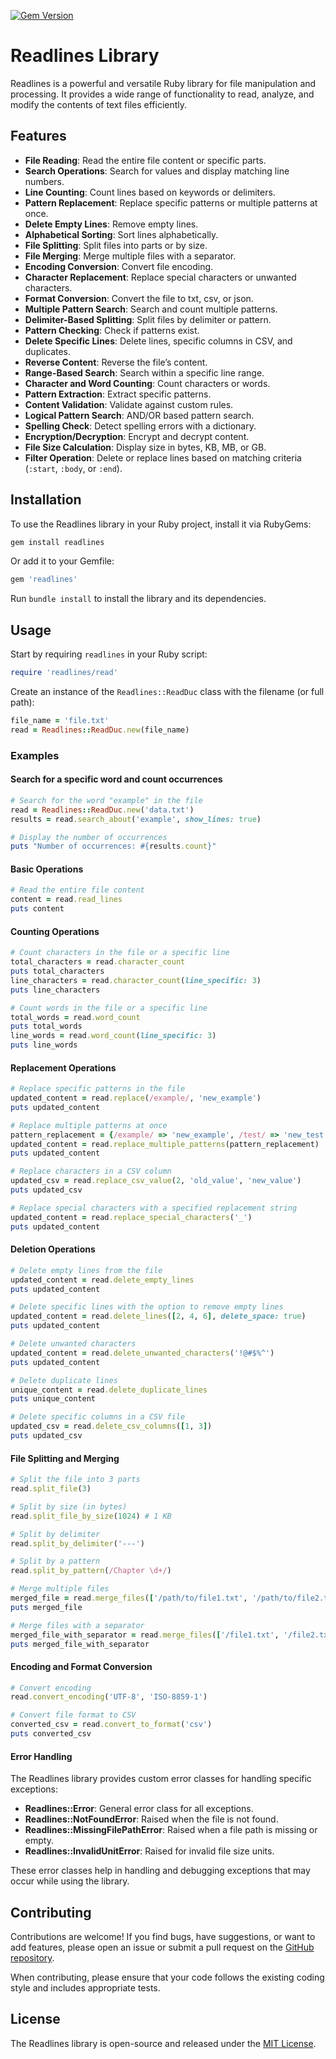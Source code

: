 [![Gem Version](https://badge.fury.io/rb/readlines.svg)](https://badge.fury.io/rb/readlines)
# Readlines Library

Readlines is a powerful and versatile Ruby library for file manipulation and processing. It provides a wide range of functionality to read, analyze, and modify the contents of text files efficiently.

## Features

- **File Reading**: Read the entire file content or specific parts.
- **Search Operations**: Search for values and display matching line numbers.
- **Line Counting**: Count lines based on keywords or delimiters.
- **Pattern Replacement**: Replace specific patterns or multiple patterns at once.
- **Delete Empty Lines**: Remove empty lines.
- **Alphabetical Sorting**: Sort lines alphabetically.
- **File Splitting**: Split files into parts or by size.
- **File Merging**: Merge multiple files with a separator.
- **Encoding Conversion**: Convert file encoding.
- **Character Replacement**: Replace special characters or unwanted characters.
- **Format Conversion**: Convert the file to txt, csv, or json.
- **Multiple Pattern Search**: Search and count multiple patterns.
- **Delimiter-Based Splitting**: Split files by delimiter or pattern.
- **Pattern Checking**: Check if patterns exist.
- **Delete Specific Lines**: Delete lines, specific columns in CSV, and duplicates.
- **Reverse Content**: Reverse the file’s content.
- **Range-Based Search**: Search within a specific line range.
- **Character and Word Counting**: Count characters or words.
- **Pattern Extraction**: Extract specific patterns.
- **Content Validation**: Validate against custom rules.
- **Logical Pattern Search**: AND/OR based pattern search.
- **Spelling Check**: Detect spelling errors with a dictionary.
- **Encryption/Decryption**: Encrypt and decrypt content.
- **File Size Calculation**: Display size in bytes, KB, MB, or GB.
- **Filter Operation**: Delete or replace lines based on matching criteria (`:start`, `:body`, or `:end`).

## Installation

To use the Readlines library in your Ruby project, install it via RubyGems:

```bash
gem install readlines
```

Or add it to your Gemfile:

```ruby
gem 'readlines'
```

Run `bundle install` to install the library and its dependencies.

## Usage

Start by requiring `readlines` in your Ruby script:

```ruby
require 'readlines/read'
```

Create an instance of the `Readlines::ReadDuc` class with the filename (or full path):

```ruby
file_name = 'file.txt'
read = Readlines::ReadDuc.new(file_name)
```

### Examples

#### Search for a specific word and count occurrences

```ruby
# Search for the word "example" in the file
read = Readlines::ReadDuc.new('data.txt')
results = read.search_about('example', show_lines: true)

# Display the number of occurrences
puts "Number of occurrences: #{results.count}"
```

#### Basic Operations

```ruby
# Read the entire file content
content = read.read_lines
puts content
```

#### Counting Operations

```ruby
# Count characters in the file or a specific line
total_characters = read.character_count
puts total_characters
line_characters = read.character_count(line_specific: 3)
puts line_characters

# Count words in the file or a specific line
total_words = read.word_count
puts total_words
line_words = read.word_count(line_specific: 3)
puts line_words
```

#### Replacement Operations

```ruby
# Replace specific patterns in the file
updated_content = read.replace(/example/, 'new_example')
puts updated_content

# Replace multiple patterns at once
pattern_replacement = {/example/ => 'new_example', /test/ => 'new_test'}
updated_content = read.replace_multiple_patterns(pattern_replacement)
puts updated_content

# Replace characters in a CSV column
updated_csv = read.replace_csv_value(2, 'old_value', 'new_value')
puts updated_csv

# Replace special characters with a specified replacement string
updated_content = read.replace_special_characters('_')
puts updated_content
```

#### Deletion Operations

```ruby
# Delete empty lines from the file
updated_content = read.delete_empty_lines
puts updated_content

# Delete specific lines with the option to remove empty lines
updated_content = read.delete_lines([2, 4, 6], delete_space: true)
puts updated_content

# Delete unwanted characters
updated_content = read.delete_unwanted_characters('!@#$%^')
puts updated_content

# Delete duplicate lines
unique_content = read.delete_duplicate_lines
puts unique_content

# Delete specific columns in a CSV file
updated_csv = read.delete_csv_columns([1, 3])
puts updated_csv
```

#### File Splitting and Merging

```ruby
# Split the file into 3 parts
read.split_file(3)

# Split by size (in bytes)
read.split_file_by_size(1024) # 1 KB

# Split by delimiter
read.split_by_delimiter('---')

# Split by a pattern
read.split_by_pattern(/Chapter \d+/)

# Merge multiple files
merged_file = read.merge_files(['/path/to/file1.txt', '/path/to/file2.txt'])
puts merged_file

# Merge files with a separator
merged_file_with_separator = read.merge_files(['/file1.txt', '/file2.txt'], separator: '---')
puts merged_file_with_separator
```

#### Encoding and Format Conversion

```ruby
# Convert encoding
read.convert_encoding('UTF-8', 'ISO-8859-1')

# Convert file format to CSV
converted_csv = read.convert_to_format('csv')
puts converted_csv
```

#### Error Handling

The Readlines library provides custom error classes for handling specific exceptions:

- **Readlines::Error**: General error class for all exceptions.
- **Readlines::NotFoundError**: Raised when the file is not found.
- **Readlines::MissingFilePathError**: Raised when a file path is missing or empty.
- **Readlines::InvalidUnitError**: Raised for invalid file size units.

These error classes help in handling and debugging exceptions that may occur while using the library.

## Contributing

Contributions are welcome! If you find bugs, have suggestions, or want to add features, please open an issue or submit a pull request on the [GitHub repository](https://github.com/abo5/readlines).

When contributing, please ensure that your code follows the existing coding style and includes appropriate tests.

## License

The Readlines library is open-source and released under the [MIT License](https://opensource.org/licenses/MIT).
